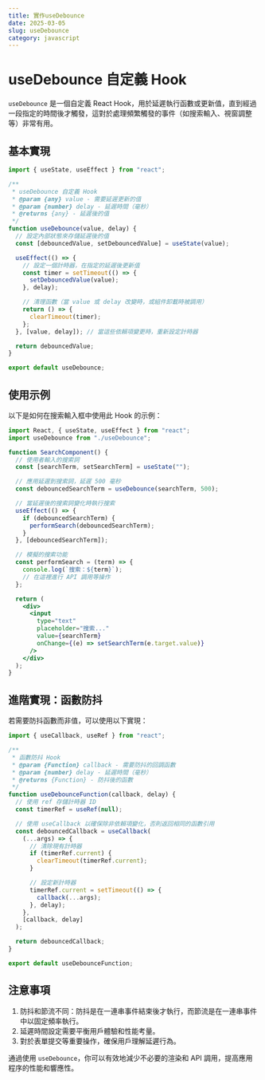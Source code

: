 ```yaml
---
title: 實作useDebounce
date: 2025-03-05
slug: useDebounce
category: javascript
---
```


# useDebounce 自定義 Hook

`useDebounce` 是一個自定義 React Hook，用於延遲執行函數或更新值，直到經過一段指定的時間後才觸發，這對於處理頻繁觸發的事件（如搜索輸入、視窗調整等）非常有用。

## 基本實現

```jsx
import { useState, useEffect } from "react";

/**
 * useDebounce 自定義 Hook
 * @param {any} value - 需要延遲更新的值
 * @param {number} delay - 延遲時間（毫秒）
 * @returns {any} - 延遲後的值
 */
function useDebounce(value, delay) {
  // 設定內部狀態來存儲延遲後的值
  const [debouncedValue, setDebouncedValue] = useState(value);

  useEffect(() => {
    // 設定一個計時器，在指定的延遲後更新值
    const timer = setTimeout(() => {
      setDebouncedValue(value);
    }, delay);

    // 清理函數（當 value 或 delay 改變時，或組件卸載時被調用）
    return () => {
      clearTimeout(timer);
    };
  }, [value, delay]); // 當這些依賴項變更時，重新設定計時器

  return debouncedValue;
}

export default useDebounce;
```

## 使用示例

以下是如何在搜索輸入框中使用此 Hook 的示例：

```jsx
import React, { useState, useEffect } from "react";
import useDebounce from "./useDebounce";

function SearchComponent() {
  // 使用者輸入的搜索詞
  const [searchTerm, setSearchTerm] = useState("");

  // 應用延遲到搜索詞，延遲 500 毫秒
  const debouncedSearchTerm = useDebounce(searchTerm, 500);

  // 當延遲後的搜索詞變化時執行搜索
  useEffect(() => {
    if (debouncedSearchTerm) {
      performSearch(debouncedSearchTerm);
    }
  }, [debouncedSearchTerm]);

  // 模擬的搜索功能
  const performSearch = (term) => {
    console.log(`搜索：${term}`);
    // 在這裡進行 API 調用等操作
  };

  return (
    <div>
      <input
        type="text"
        placeholder="搜索..."
        value={searchTerm}
        onChange={(e) => setSearchTerm(e.target.value)}
      />
    </div>
  );
}
```

## 進階實現：函數防抖

若需要防抖函數而非值，可以使用以下實現：

```jsx
import { useCallback, useRef } from "react";

/**
 * 函數防抖 Hook
 * @param {Function} callback - 需要防抖的回調函數
 * @param {number} delay - 延遲時間（毫秒）
 * @returns {Function} - 防抖後的函數
 */
function useDebounceFunction(callback, delay) {
  // 使用 ref 存儲計時器 ID
  const timerRef = useRef(null);

  // 使用 useCallback 以確保除非依賴項變化，否則返回相同的函數引用
  const debouncedCallback = useCallback(
    (...args) => {
      // 清除現有計時器
      if (timerRef.current) {
        clearTimeout(timerRef.current);
      }

      // 設定新計時器
      timerRef.current = setTimeout(() => {
        callback(...args);
      }, delay);
    },
    [callback, delay]
  );

  return debouncedCallback;
}

export default useDebounceFunction;
```

## 注意事項

1. 防抖和節流不同：防抖是在一連串事件結束後才執行，而節流是在一連串事件中以固定頻率執行。
2. 延遲時間設定需要平衡用戶體驗和性能考量。
3. 對於表單提交等重要操作，確保用戶理解延遲行為。

通過使用 `useDebounce`，你可以有效地減少不必要的渲染和 API 調用，提高應用程序的性能和響應性。
